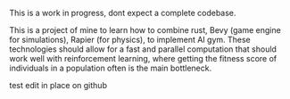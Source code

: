 This is a work in progress, dont expect a complete codebase. 

This is a project of mine to learn how to combine rust, Bevy (game engine for simulations), Rapier (for physics), to implement AI gym. 
These technologies should allow for a fast and parallel computation that should work well with reinforcement learning, where getting the fitness score of individuals in a population often is the main bottleneck. 


test edit in place on github
